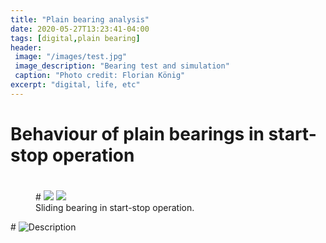 ```yaml
---
title: "Plain bearing analysis"
date: 2020-05-27T13:23:41-04:00
tags: [digital,plain bearing]
header:
 image: "/images/test.jpg"
 image_description: "Bearing test and simulation"
 caption: "Photo credit: Florian König"
excerpt: "digital, life, etc"
---
```



# Behaviour of plain bearings in start-stop operation

# <figure class="half">
<figure>
   # <a href="/images/stst_fast.gif"><img src="/images/stst_fast.gif"></a>
    <a href="https://floriankoenigdigital.github.io/floriankoenigdigital/images/stst_fast.gif"><img src="https://floriankoenigdigital.github.io/floriankoenigdigital/images/stst_fast.gif"></a>
    <figcaption>Sliding bearing in start-stop operation.</figcaption>
</figure>
# <img src="{https://github.com/Floriankoenigdigital/floriankoenigdigital/tree/master//images/stst_fast.gif" alt="Description">
